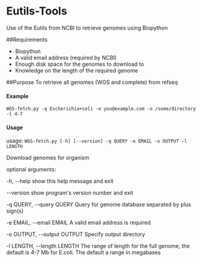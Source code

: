 # Eutils-Tools
Use of the Eutils from NCBI to retrieve genomes using Biopython

##Requirements
- Biopython
- A valid email address (required by NCBI)
- Enough disk space for the genomes to download to
- Knowledge on the length of the required genome


##Purpose
To retrieve all genomes (WGS and complete) from refseq

#### Example
`WGS-fetch.py -q Escherichia+coli -e you@example.com -o /some/directory -l 4-7`


#### Usage

usage: `WGS-fetch.py [-h] [--version] -q QUERY -e EMAIL -o OUTPUT -l LENGTH`

Download genomes for organism

optional arguments:

  -h, --help                    show this help message and exit
  
  --version                     show program's version number and exit
  
  -q QUERY, --query QUERY       Query for genome database separated by plus sign(s)
  
  -e EMAIL, --email EMAIL       A valid email address is required
  
  -o OUTPUT, --output OUTPUT    Specify output directory
  
  -l LENGTH, --length LENGTH    The range of length for the full genome, the default is 4-7 Mb for E.coli. The default a range in megabases

